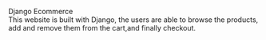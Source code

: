  Django Ecommerce  
 This website is built with Django, the users are able to browse the products, add and remove them from the cart,and finally checkout.

